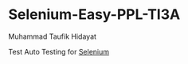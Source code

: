 # Selenium-Easy-PPL-TI3A

Muhammad Taufik Hidayat

Test Auto Testing for [Selenium](https://www.seleniumeasy.com/)
